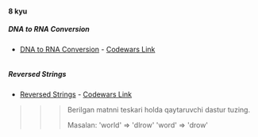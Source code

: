 #### 8 kyu

##### DNA to RNA Conversion

- [DNA to RNA Conversion](8_kyu/task1.dart) - [Codewars Link](https://www.codewars.com/kata/5556282156230d0e5e000089)

```

```

##### Reversed Strings

- [Reversed Strings](8_kyu/task2.dart) - [Codewars Link](https://www.codewars.com/kata/5168bb5dfe9a00b126000018)

>>> Berilgan matnni teskari holda qaytaruvchi dastur tuzing.
>>>
>>> Masalan:
>>> 'world' => 'dlrow'
>>> 'word' => 'drow'
>>>
>>
